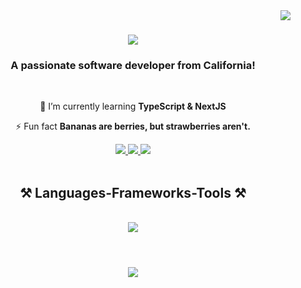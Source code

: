 <img align="right" src="https://visitor-badge.laobi.icu/badge?page_id=joseph-lang7.joseph-lang7" />

<h1 align="center">
    <img src="https://readme-typing-svg.herokuapp.com/?font=Righteous&size=35&center=true&vCenter=true&width=500&height=70&duration=4000&lines=Hi+There!+👋;+I'm+Joseph+Lang!;" />
</h1>

<h3 align="center">A passionate software developer from California!</h3>

<br/>

<div align="center">

🌱 I’m currently learning **TypeScript & NextJS**

⚡ Fun fact **Bananas are berries, but strawberries aren't.**

 </div>

<div align="center">
  <a href="mailto:langj6757@gmail.com">
    <img src="https://img.shields.io/badge/Gmail-333333?style=for-the-badge&logo=gmail&logoColor=red" />
  </a>
  <a href="https://www.linkedin.com/in/jlang67/" target="_blank">
    <img src="https://img.shields.io/badge/LinkedIn-0077B5?style=for-the-badge&logo=linkedin&logoColor=white" target="_blank" />
  </a>
  <a href="https://langjoseph.com/" target="_blank">
     <img src="https://img.shields.io/badge/Portfolio-FF5722?style=for-the-badge&logo=todoist&logoColor=white" target="_blank" />
  </a>
</div>

 <br/>

 <h2 align="center">⚒️ Languages-Frameworks-Tools ⚒️</h2>
<br/>
<div align="center">
    <img src="https://skillicons.dev/icons?i=react,bootstrap,html,css,vscode,tailwind,git,javascript,typescript,nextjs,mysql,jest,vite" />

</div>

<br/>
<h1 align="center">
    <img src="https://readme-typing-svg.herokuapp.com/?font=Righteous&size=35&center=true&vCenter=true&width=500&height=70&duration=4000&lines=Let's+Have+A+Coffee!;" />
</h1>

